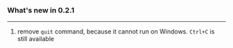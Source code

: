 ### What's new in 0.2.1
***

1. remove `quit` command, 
because it cannot run on Windows. `Ctrl+C` is still available
